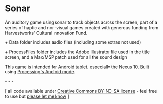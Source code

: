 Sonar
=====

An auditory game using sonar to track objects across the screen, part of a series of haptic and non-visual games created with generous funding from Harvestworks' Cultural Innovation Fund.

\+ Data folder includes audio files (including some extras not used)

\+ ProcessFiles folder includes the Adobe Illustrator file used in the title screen, and a Max/MSP patch used for all the sound design

This game is intended for Android tablet, especially the Nexus 10. Built using [Processing's Android mode](http://www.processing.org).

\- \- \-

\[ all code available under [Creative Commons BY-NC-SA license](http://creativecommons.org/licenses/by-nc-sa/3.0/) - feel free to use but [please let me know](http://www.jeffreythompson.org) \]
